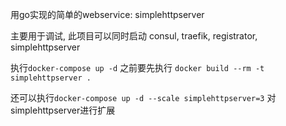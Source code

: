 用go实现的简单的webservice: simplehttpserver

主要用于调试, 此项目可以同时启动 consul, traefik, registrator, simplehttpserver

执行`docker-compose up -d` 之前要先执行 `docker build --rm -t simplehttpserver .`

还可以执行`docker-compose up -d --scale simplehttpserver=3` 对simplehttpserver进行扩展
